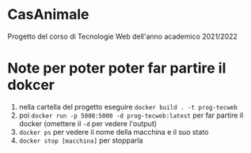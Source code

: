 # CasAnimale

Progetto del corso di Tecnologie Web dell'anno academico 2021/2022

# Note per poter poter far partire il dokcer

1. nella cartella del progetto eseguire `docker build . -t prog-tecweb`
2. poi `docker run -p 5000:5000 -d prog-tecweb:latest` per far partire il docker (omettere il `-d` per vedere l'output)
3. `docker ps` per vedere il nome della macchina e il suo stato
4. `docker stop [macchina]` per stopparla
